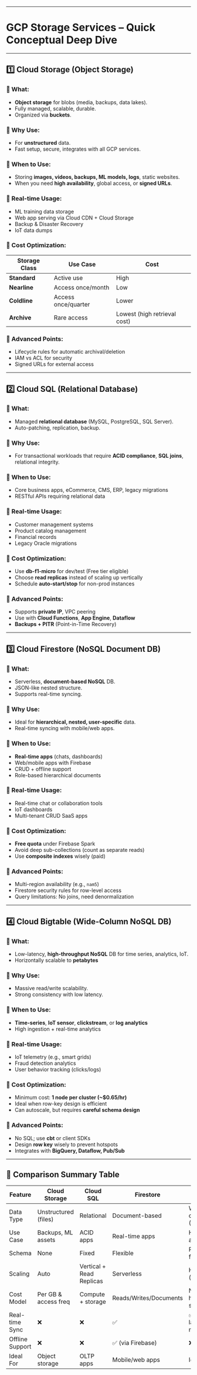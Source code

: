 
---

#  GCP Storage Services – Quick Conceptual Deep Dive



---

## 1️⃣ **Cloud Storage (Object Storage)**

### 🔹 What:

* **Object storage** for blobs (media, backups, data lakes).
* Fully managed, scalable, durable.
* Organized via **buckets**.

### 🔹 Why Use:

* For **unstructured** data.
* Fast setup, secure, integrates with all GCP services.

### 🔹 When to Use:

* Storing **images, videos, backups, ML models, logs**, static websites.
* When you need **high availability**, global access, or **signed URLs**.

### 🔹 Real-time Usage:

* ML training data storage
* Web app serving via Cloud CDN + Cloud Storage
* Backup & Disaster Recovery
* IoT data dumps

### 🔹 Cost Optimization:

| Storage Class | Use Case            | Cost                         |
| ------------- | ------------------- | ---------------------------- |
| **Standard**  | Active use          | High                         |
| **Nearline**  | Access once/month   | Low                          |
| **Coldline**  | Access once/quarter | Lower                        |
| **Archive**   | Rare access         | Lowest (high retrieval cost) |

### 🔹 Advanced Points:

* Lifecycle rules for automatic archival/deletion
* IAM vs ACL for security
* Signed URLs for external access

---

## 2️⃣ **Cloud SQL (Relational Database)**

### 🔹 What:

* Managed **relational database** (MySQL, PostgreSQL, SQL Server).
* Auto-patching, replication, backup.

### 🔹 Why Use:

* For transactional workloads that require **ACID compliance**, **SQL joins**, relational integrity.

### 🔹 When to Use:

* Core business apps, eCommerce, CMS, ERP, legacy migrations
* RESTful APIs requiring relational data

### 🔹 Real-time Usage:

* Customer management systems
* Product catalog management
* Financial records
* Legacy Oracle migrations

### 🔹 Cost Optimization:

* Use **db-f1-micro** for dev/test (Free tier eligible)
* Choose **read replicas** instead of scaling up vertically
* Schedule **auto-start/stop** for non-prod instances

### 🔹 Advanced Points:

* Supports **private IP**, VPC peering
* Use with **Cloud Functions**, **App Engine**, **Dataflow**
* **Backups + PITR** (Point-in-Time Recovery)

---

## 3️⃣ **Cloud Firestore (NoSQL Document DB)**

### 🔹 What:

* Serverless, **document-based NoSQL** DB.
* JSON-like nested structure.
* Supports real-time syncing.

### 🔹 Why Use:

* Ideal for **hierarchical, nested, user-specific** data.
* Real-time syncing with mobile/web apps.

### 🔹 When to Use:

* **Real-time apps** (chats, dashboards)
* Web/mobile apps with Firebase
* CRUD + offline support
* Role-based hierarchical documents

### 🔹 Real-time Usage:

* Real-time chat or collaboration tools
* IoT dashboards
* Multi-tenant CRUD SaaS apps

### 🔹 Cost Optimization:

* **Free quota** under Firebase Spark
* Avoid deep sub-collections (count as separate reads)
* Use **composite indexes** wisely (paid)

### 🔹 Advanced Points:

* Multi-region availability (e.g., `nam5`)
* Firestore security rules for row-level access
* Query limitations: No joins, need denormalization

---

## 4️⃣ **Cloud Bigtable (Wide-Column NoSQL DB)**

### 🔹 What:

* Low-latency, **high-throughput NoSQL** DB for time series, analytics, IoT.
* Horizontally scalable to **petabytes**

### 🔹 Why Use:

* Massive read/write scalability.
* Strong consistency with low latency.

### 🔹 When to Use:

* **Time-series**, **IoT sensor**, **clickstream**, or **log analytics**
* High ingestion + real-time analytics

### 🔹 Real-time Usage:

* IoT telemetry (e.g., smart grids)
* Fraud detection analytics
* User behavior tracking (clicks/logs)

### 🔹 Cost Optimization:

* Minimum cost: **1 node per cluster (\~\$0.65/hr)**
* Ideal when row-key design is efficient
* Can autoscale, but requires **careful schema design**

### 🔹 Advanced Points:

* No SQL; use **cbt** or client SDKs
* Design **row key** wisely to prevent hotspots
* Integrates with **BigQuery, Dataflow, Pub/Sub**

---

## 🔁 Comparison Summary Table

| Feature         | Cloud Storage        | Cloud SQL                | Firestore              | Bigtable              |
| --------------- | -------------------- | ------------------------ | ---------------------- | --------------------- |
| Data Type       | Unstructured (files) | Relational               | Document-based         | Wide-column (NoSQL)   |
| Use Case        | Backups, ML assets   | ACID apps                | Real-time apps         | High-write analytics  |
| Schema          | None                 | Fixed                    | Flexible               | Row/column families   |
| Scaling         | Auto                 | Vertical + Read Replicas | Serverless             | Horizontal (shards)   |
| Cost Model      | Per GB & access freq | Compute + storage        | Reads/Writes/Documents | Node-hours + storage  |
| Real-time Sync  | ❌                    | ❌                        | ✅                      | ✅ (low-latency reads) |
| Offline Support | ❌                    | ❌                        | ✅ (via Firebase)       | ❌                     |
| Ideal For       | Object storage       | OLTP apps                | Mobile/web apps        | IoT & logs            |




